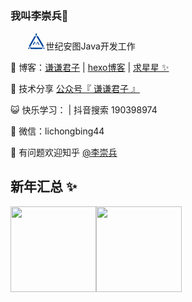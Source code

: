 

<!--
**lichongbing/lichongbing** is a ✨ _special_ ✨ repository because its `README.md` (this file) appears on your GitHub profile.

Here are some ideas to get you started:

- 🔭 I’m currently working on ...
- 🌱 I’m currently learning ...
- 👯 I’m looking to collaborate on ...
- 🤔 I’m looking for help with ...
- 💬 Ask me about ...
- 📫 How to reach me: ...
- 😄 Pronouns: ...
- ⚡ Fun fact: ...
-->

### 我叫李崇兵👋
<?xml version="1.0" encoding="utf-8"?>
<!DOCTYPE svg PUBLIC "-//W3C//DTD SVG 20010904//EN" "http://www.w3.org/TR/2001/REC-SVG-20010904/DTD/svg10.dtd">
<svg version="1.0" xmlns="http://www.w3.org/2000/svg" width="56.5px" height="26.5px" viewBox="0 0 28.3 265" preserveAspectRatio="xMidYMid meet">
 <g fill="#03479e">
  <path d="M17 250.5 l0 -11.5 12 0 c7.7 0 12 -0.4 12 -1.1 0 -0.5 -3.2 -6.3 -7 -12.9 l-7 -11.8 35.6 -62.9 c19.6 -34.5 39.4 -69.5 44.1 -77.8 4.6 -8.2 8.8 -15.4 9.2 -15.8 0.4 -0.4 6.5 -0.6 13.4 -0.5 l12.7 0.3 -25.1 45 c-13.8 24.8 -36.3 65.1 -50 89.7 -13.7 24.6 -24.9 45.4 -24.9 46.3 0 1.3 10.8 1.5 103.4 1.5 l103.4 0 -6.6 11.5 -6.7 11.4 -91 0.1 -91 0 -5.5 -11 c-3.3 -6.4 -6.1 -10.9 -7 -10.9 -0.9 -0.1 -3.9 4.3 -7.5 10.9 l-5.9 11 -5.3 0 -5.3 0 0 -11.5z"/>
  <path d="M258.6 251 c-3.6 -6.2 -6.6 -11.4 -6.6 -11.6 0 -0.3 5.1 -0.3 11.3 -0.2 l11.2 0.3 0 11 0 11 -4.7 0.3 -4.7 0.3 -6.5 -11.1z"/>
  <path d="M250 237.8 c0 -0.8 -5.1 -10.1 -11.4 -20.8 -59.9 -102.5 -93.6 -160.4 -93.6 -160.6 0 -0.2 6.1 -0.4 13.5 -0.4 l13.5 0 2.4 3.8 c2.7 4.2 88.6 151.1 88.9 152.1 0.1 0.3 -2.9 6.6 -6.6 13.9 -3.7 7.3 -6.7 12.7 -6.7 12z"/>
  <path d="M87 193.6 c0 -0.2 6.4 -11.6 14.3 -25.2 7.9 -13.7 14.8 -25.7 15.3 -26.7 0.8 -1.4 3.3 2.2 13.4 19.3 7.4 12.5 13 20.9 13.8 20.8 0.7 -0.2 6.4 -9.4 12.5 -20.5 6.2 -11.1 11.5 -19.8 11.8 -19.5 0.6 0.6 24.2 43.1 27.8 50 1.2 2.2 1.1 2.2 -6.3 2.2 l-7.5 0 -5.5 -10.2 c-3 -5.7 -6.7 -12.9 -8.3 -16 -1.5 -3.1 -3.3 -5.7 -4 -5.7 -0.7 -0.1 -5.4 6.9 -10.5 15.4 -7.7 12.9 -9.5 15.3 -10.5 14 -0.6 -0.9 -5 -8.1 -9.8 -16.1 -5.7 -9.4 -9.3 -14.4 -10.3 -14.2 -0.8 0.2 -5.5 7.6 -10.4 16.6 l-9 16.2 -8.4 0 c-4.6 0 -8.4 -0.2 -8.4 -0.4z"/>
  <path d="M143 54.9 c0 -0.9 -3 -6.7 -6.6 -12.8 -3.6 -6.1 -6.4 -11.7 -6.2 -12.4 0.5 -2 12.2 -22.7 12.8 -22.7 0.3 0 3.5 5.2 7.2 11.5 l6.7 11.5 -5.6 9.7 c-3.1 5.4 -6.2 11.4 -6.9 13.3 -0.7 1.9 -1.3 2.8 -1.4 1.9z"/>
 </g>
 <g fill="#002c8e">
  <path d="M17 261 c0 -0.5 2.5 -1 5.5 -1 3 0 5.5 0.5 5.5 1 0 0.6 -2.5 1 -5.5 1 -3 0 -5.5 -0.4 -5.5 -1z"/>
  <path d="M53 261 c0 -0.7 31.2 -1 91.5 -1 60.3 0 91.5 0.3 91.5 1 0 0.7 -31.2 1 -91.5 1 -60.3 0 -91.5 -0.3 -91.5 -1z"/>
  <path d="M266 261 c0 -0.5 1.8 -1 4 -1 2.2 0 4 0.5 4 1 0 0.6 -1.8 1 -4 1 -2.2 0 -4 -0.4 -4 -1z"/>
  <path d="M101 193 c0 -0.5 0.9 -1 2.1 -1 1.1 0 1.7 0.5 1.4 1 -0.3 0.6 -1.3 1 -2.1 1 -0.8 0 -1.4 -0.4 -1.4 -1z"/>
 </g>
</svg>世纪安图Java开发工作

🏡 博客：<a href="https://blog.lichongbing.com" target="_blank">谦谦君子</a> | <a href="https://www.lichongbing.com" target="_blank">hexo博客</a> | <a href="https://github.com/lichongbing/" target="_blank">求星星 ✨</a>

🌱 技术分享 <a href="" target="_blank">公众号『 谦谦君子 』</a>

😺 快乐学习：</a> | 抖音搜索 190398974 

💬 微信：lichongbing44

🤔 有问题欢迎知乎 <a href="https://www.zhihu.com/people/yupi-31-97" target="_blank">@李崇兵</a>

<!-- 👬 QQ 千人编程交流群：1051340630 <a target="_blank" href="https://qm.qq.com/cgi-bin/qm/qr?k=Aevn1r1U-DJ7ajBLBjed7VmLV2ZW06hx&jump_from=webapi"><img border="0" src="https://pub.idqqimg.com/wpa/images/group.png" alt="和鱼皮一起学编程的朋友们" title="和鱼皮一起学编程的朋友们"></a> -->

## 新年汇总 ✨

<img align="" height="137px" src="https://github-readme-stats.vercel.app/api?username=lichongbing&hide_title=true&hide_border=true&show_icons=true&include_all_commits=true&line_height=21&bg_color=0,EC6C6C,FFD479,FFFC79,73FA79&theme=graywhite&locale=cn" /><img align="" height="137px" src="https://github-readme-stats.vercel.app/api/top-langs/?username=lichongbing&hide_title=true&hide_border=true&layout=compact&bg_color=0,73FA79,73FDFF,D783FF&theme=graywhite&locale=cn" />

